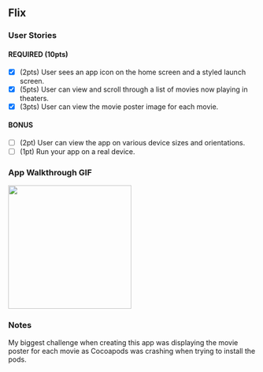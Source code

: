 ## Flix 

### User Stories

#### REQUIRED (10pts)
- [X] (2pts) User sees an app icon on the home screen and a styled launch screen.
- [X] (5pts) User can view and scroll through a list of movies now playing in theaters.
- [X] (3pts) User can view the movie poster image for each movie.

#### BONUS
- [ ] (2pt) User can view the app on various device sizes and orientations.
- [ ] (1pt) Run your app on a real device.

### App Walkthrough GIF

<img src="https://recordit.co/qY8zNfccyL.gif" width=250>

### Notes
My biggest challenge when creating this app was displaying the movie poster for each movie as Cocoapods was crashing when trying to install the pods. 
